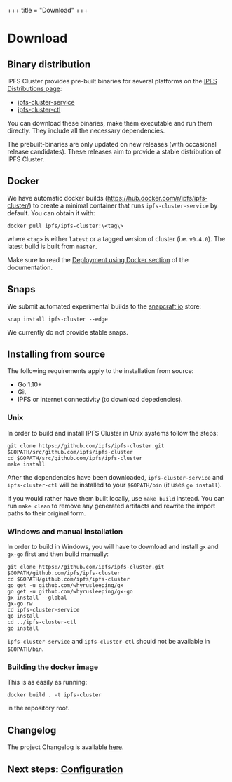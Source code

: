 +++
title = "Download"
+++


# Download

## Binary distribution

IPFS Cluster provides pre-built binaries for several platforms on the [IPFS Distributions page](https://dist.ipfs.io):

* [ipfs-cluster-service](https://dist.ipfs.io/#ipfs-cluster-service)
* [ipfs-cluster-ctl](https://dist.ipfs.io/#ipfs-cluster-ctl)

You can download these binaries, make them executable and run them directly. They include all the necessary dependencies.

The prebuilt-binaries are only updated on new releases (with occasional release candidates). These releases aim to provide a stable distribution of IPFS Cluster.


## Docker

We have automatic docker builds (https://hub.docker.com/r/ipfs/ipfs-cluster/) to create a minimal container that runs `ipfs-cluster-service` by default. You can obtain it with:

```
docker pull ipfs/ipfs-cluster:\<tag\>
```

where `<tag>` is either `latest` or a tagged version of cluster (i.e. `v0.4.0`). The latest build is built from `master`.

<div class="tipbox tip">Make sure to read the <a href="/documentation/deployment#deployment-using-docker">Deployment using Docker section</a> of the documentation.</div>

## Snaps

We submit automated experimental builds to the [snapcraft.io](https://snapcraft.io) store:

```
snap install ipfs-cluster --edge
```

We currently do not provide stable snaps.

## Installing from source

The following requirements apply to the installation from source:

* Go 1.10+
* Git
* IPFS or internet connectivity (to download depedencies).

### Unix

In order to build and install IPFS Cluster in Unix systems follow the steps:

```
git clone https://github.com/ipfs/ipfs-cluster.git $GOPATH/src/github.com/ipfs/ipfs-cluster
cd $GOPATH/src/github.com/ipfs/ipfs-cluster
make install
```

After the dependencies have been downloaded, `ipfs-cluster-service` and `ipfs-cluster-ctl` will be installed to your `$GOPATH/bin` (it uses `go install`).

If you would rather have them built locally, use `make build` instead. You can run `make clean` to remove any generated artifacts and rewrite the import paths to their original form.

### Windows and manual installation

In order to build in Windows, you will have to download and install `gx` and `gx-go` first and then build manually:

```
git clone https://github.com/ipfs/ipfs-cluster.git $GOPATH/github.com/ipfs/ipfs-cluster
cd $GOPATH/github.com/ipfs/ipfs-cluster
go get -u github.com/whyrusleeping/gx
go get -u github.com/whyrusleeping/gx-go
gx install --global
gx-go rw
cd ipfs-cluster-service
go install
cd ../ipfs-cluster-ctl
go install
```

`ipfs-cluster-service` and `ipfs-cluster-ctl` should not be available in `$GOPATH/bin`.


### Building the docker image

This is as easily as running:

```
docker build . -t ipfs-cluster
```

in the repository root.

## Changelog

The project Changelog is available [here](https://github.com/ipfs/ipfs-cluster/blob/master/CHANGELOG.md).

## Next steps: [Configuration](/documentation/configuration)
